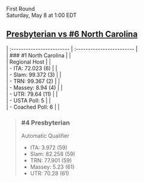 First Round  
Saturday, May 8 at 1:00 EDT
## [Presbyterian vs #6 North Carolina](https://www.ncaa.com/game/5833393) 

| :------------------------ | :------------------------ |  
| ### #1 North Carolina     | |  
| Regional Host             | |  
| - ITA: 72.023 (6)         | |  
| - Slam: 99.372 (3)        | |  
| - TRN: 99.367 (2)         | |  
| - Massey: 8.94 (4)        | |  
| - UTR: 79.64 (11)         | |  
| - USTA Poll: 5            | |  
| - Coached Poll: 6         | |  

> ### #4 Presbyterian  
> Automatic Qualifier  
> - ITA: 3.972 (59)  
> - Slam: 82.258 (59)  
> - TRN: 77.901 (59)  
> - Massey: 5.23 (61)  
> - UTR: 70.28 (61)  